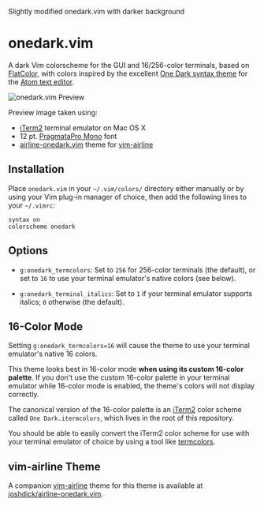 Slightly modified onedark.vim with darker background

# onedark.vim

A dark Vim colorscheme for the GUI and 16/256-color terminals, based on [FlatColor](https://github.com/MaxSt/FlatColor), with colors inspired by the excellent [One Dark syntax theme](https://github.com/atom/one-dark-syntax) for the [Atom text editor](https://atom.io).

![onedark.vim Preview](https://raw.github.com/joshdick/onedark.vim/master/preview.png)

Preview image taken using:

* [iTerm2](https://iterm2.com/) terminal emulator on Mac OS X
* 12 pt. [PragmataPro Mono](http://www.fsd.it/fonts/pragmatapro.htm#.VlDa1q6rTOY) font
* [airline-onedark.vim](https://github.com/joshdick/airline-onedark.vim) theme for [vim-airline](https://github.com/bling/vim-airline)

## Installation

Place `onedark.vim` in your `~/.vim/colors/` directory either manually or by using your Vim plug-in manager of choice, then add the following lines to your `~/.vimrc`:

    syntax on
    colorscheme onedark

## Options

* `g:onedark_termcolors`: Set to `256` for 256-color terminals (the default), or set to `16` to use your terminal emulator's native colors (see below).

* `g:onedark_terminal_italics`: Set to `1` if your terminal emulator supports italics; `0` otherwise (the default).

## 16-Color Mode

Setting `g:onedark_termcolors=16` will cause the theme to use your terminal emulator's native 16 colors.

This theme looks best in 16-color mode **when using its custom 16-color palette**. If you don't use the custom 16-color palette in your terminal emulator while 16-color mode is enabled, the theme's colors will not display correctly.

The canonical version of the 16-color palette is an [iTerm2](https://iterm2.com) color scheme called `One Dark.itermcolors`, which lives in the root of this repository.

You should be able to easily convert the iTerm2 color scheme for use with your terminal emulator of choice by using a tool like [termcolors](https://github.com/stayradiated/termcolors).

## vim-airline Theme

A companion [vim-airline](https://github.com/bling/vim-airline) theme for this theme is available at [joshdick/airline-onedark.vim](https://github.com/joshdick/airline-onedark.vim).

